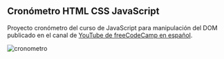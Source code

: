 ## Cronómetro HTML CSS JavaScript  
Proyecto cronómetro del curso de JavaScript para manipulación del DOM publicado en el canal de [YouTube de freeCodeCamp en español](https://www.youtube.com/@freecodecampespanol/featured).  

![cronometro](https://github.com/Eccedev/Bootcamp-Javascript/blob/654a5d00684075ebbbbf0efdc6ebb229375dfe9b/PROYECTOS%20FINALIZADOS/cronometro%20fCC%20js/imagenes/index.JPG)


